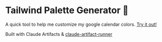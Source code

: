 # Tailwind Palette Generator 🌈

A quick tool to help me customize my google calendar colors. [Try it out!](https://crickford.github.io/tailwind-color-picker/)

Built with Claude Artifacts & [claude-artifact-runner](https://github.com/claudio-silva/claude-artifact-runner)
